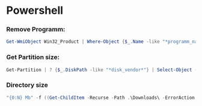 # Powershell

### Remove Programm:
```powershell
Get-WmiObject Win32_Product | Where-Object {$_.Name -like "*programm_name*"} | % {$_.Uninstall} 
```

### Get Partition size:
```powershell
Get-Partition | ? {$_.DiskPath -like "*disk_vendor*"} | Select-Object -Property DiskPath, AccessPaths, @{Name = "Size"; Expression = {"{0:N}" -f [Math]::Round($_.Size / 1Gb, 2)}} | Format-List
```

### Directory size
```powershell
"{0:N} Mb" -f ((Get-ChildItem -Recurse -Path .\Downloads\ -ErrorAction SilentlyContinue | Measure-Object -Property Length -Sum).Sum/1Mb)
```
